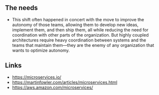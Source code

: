 ## The needs

* This shift often happened in concert with the move to improve the autonomy of those teams, allowing them to develop new ideas, implement them, and then ship them, all while reducing the need for coordination with other parts of the organization.
But highly coupled architectures require heavy coordination between systems and the teams that maintain them—they are the enemy of any organization that wants to optimize autonomy.

## Links

* https://microservices.io/
* https://martinfowler.com/articles/microservices.html
* https://aws.amazon.com/microservices/